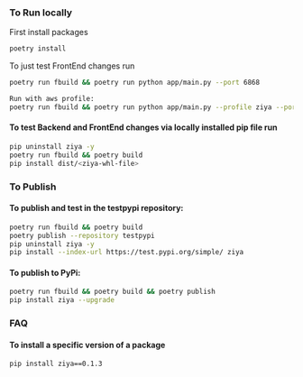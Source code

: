 ### To Run locally
First install packages
```bash
poetry install
```
To just test FrontEnd changes run
```bash
poetry run fbuild && poetry run python app/main.py --port 6868

Run with aws profile: 
poetry run fbuild && poetry run python app/main.py --profile ziya --port 6868
```

#### To test Backend and FrontEnd changes via locally installed pip file run
```bash
pip uninstall ziya -y
poetry run fbuild && poetry build
pip install dist/<ziya-whl-file>
```

### To Publish
#### To publish and test in the testpypi repository:
```bash
poetry run fbuild && poetry build
poetry publish --repository testpypi
pip uninstall ziya -y
pip install --index-url https://test.pypi.org/simple/ ziya
```
#### To publish to PyPi:
```bash
poetry run fbuild && poetry build && poetry publish
pip install ziya --upgrade
```

### FAQ
#### To install a specific version of a package
```bash
pip install ziya==0.1.3
```